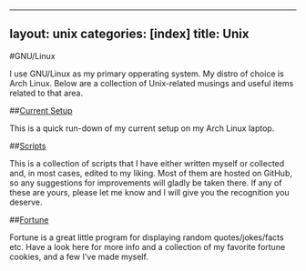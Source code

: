 ###
---
layout: unix
categories: [index]
title: Unix
---
#GNU/Linux

I use GNU/Linux as my primary opperating system. My distro of choice is Arch
Linux. Below are a collection of Unix-related musings and useful items related
to that area.

##[Current Setup](/unix/setup.html)

This is a quick run-down of my current setup on my Arch Linux laptop.

##[Scripts](/unix/scripts/)

This is a collection of scripts that I have either written myself or collected
and, in most cases, edited to my liking. Most of them are hosted on GitHub, so
any suggestions for improvements will gladly be taken there. If any of these are
yours, please let me know and I will give you the recognition you deserve.

##[Fortune](/unix/fortune.html)

Fortune is a great little program for displaying random quotes/jokes/facts etc.
Have a look here for more info and a collection of my favorite fortune cookies,
and a few I've made myself.
